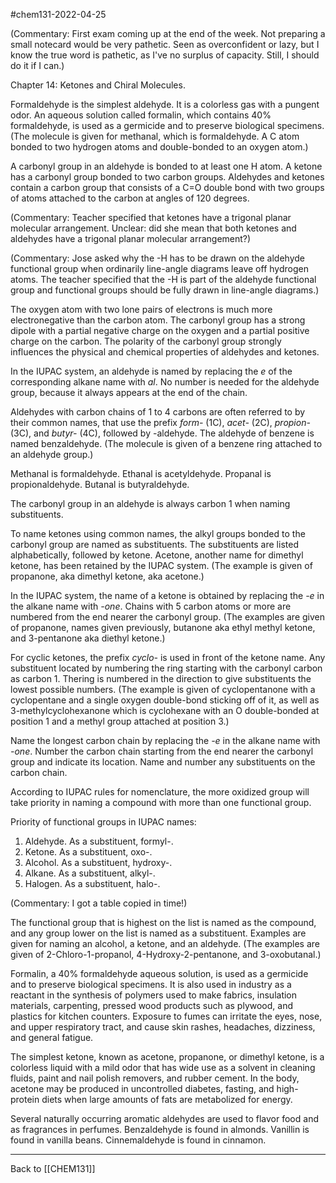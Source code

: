 #chem131-2022-04-25

(Commentary:  First exam coming up at the end of the week.  Not preparing a small notecard would be very pathetic.  Seen as overconfident or lazy, but I know the true word is pathetic, as I've no surplus of capacity.  Still, I should do it if I can.)

Chapter 14:  Ketones and Chiral Molecules.

Formaldehyde is the simplest aldehyde.  It is a colorless gas with a pungent odor.  An aqueous solution called formalin, which contains 40% formaldehyde, is used as a germicide and to preserve biological specimens. (The molecule is given for methanal, which is formaldehyde.  A C atom bonded to two hydrogen atoms and double-bonded to an oxygen atom.)

A carbonyl group in an aldehyde is bonded to at least one H atom.  A ketone has a carbonyl group bonded to two carbon groups.  Aldehydes and ketones contain a carbon group that consists of a C=O double bond with two groups of atoms attached to the carbon at angles of 120 degrees.

(Commentary:  Teacher specified that ketones have a trigonal planar molecular arrangement.  Unclear: did she mean that both ketones and aldehydes have a trigonal planar molecular arrangement?)

(Commentary:  Jose asked why the -H has to be drawn on the aldehyde functional group when ordinarily line-angle diagrams leave off hydrogen atoms.  The teacher specified that the -H is part of the aldehyde functional group and functional groups should be fully drawn in line-angle diagrams.)

The oxygen atom with two lone pairs of electrons is much more electronegative than the carbon atom.  The carbonyl group has a strong dipole with a partial negative charge on the oxygen and a partial positive charge on the carbon.  The polarity of the carbonyl group strongly influences the physical and chemical properties of aldehydes and ketones.

In the IUPAC system, an aldehyde is named by replacing the *e* of the corresponding alkane name with *al*.  No number is needed for the aldehyde group, because it always appears at the end of the chain.

Aldehydes with carbon chains of 1 to 4 carbons are often referred to by their common names, that use the prefix *form-* (1C), *acet-* (2C), *propion-* (3C), and *butyr-* (4C), followed by -aldehyde.  The aldehyde of benzene is named benzaldehyde.  (The molecule is given of a benzene ring attached to an aldehyde group.)

Methanal is formaldehyde.  Ethanal is acetyldehyde.  Propanal is propionaldehyde.  Butanal is butyraldehyde.

The carbonyl group in an aldehyde is always carbon 1 when naming substituents.

To name ketones using common names, the alkyl groups bonded to the carbonyl group are named as substituents.  The substituents are listed alphabetically, followed by ketone.  Acetone, another name for dimethyl ketone, has been retained by the IUPAC system.  (The example is given of propanone, aka dimethyl ketone, aka acetone.)

In the IUPAC system, the name of a ketone is obtained by replacing the *-e* in the alkane name with *-one*.  Chains with 5 carbon atoms or more are numbered from the end nearer the carbonyl group.  (The examples are given of propanone, names given previously, butanone aka ethyl methyl ketone, and 3-pentanone aka diethyl ketone.)

For cyclic ketones, the prefix *cyclo-* is used in front of the ketone name.  Any substituent located by numbering the ring starting with the carbonyl carbon as carbon 1.  Thering is numbered in the direction to give substituents the lowest possible numbers.  (The example is given of cyclopentanone with a cyclopentane and a single oxygen double-bond sticking off of it, as well as 3-methylcyclohexanone which is cyclohexane with an O double-bonded at position 1 and a methyl group attached at position 3.)

Name the longest carbon chain by replacing the *-e* in the alkane name with *-one*.  Number the carbon chain starting from the end nearer the carbonyl group and indicate its location.  Name and number any substituents on the carbon chain.

According to IUPAC rules for nomenclature, the more oxidized group will take priority in naming a compound with more than one functional group.

Priority of functional groups in IUPAC names:
1. Aldehyde.  As a substituent, formyl-.
2. Ketone.  As a substituent, oxo-.
3. Alcohol.  As a substituent, hydroxy-.
4. Alkane.  As a substituent, alkyl-.
5. Halogen.  As a substituent, halo-.

(Commentary:  I got a table copied in time!)

The functional group that is highest on the list is named as the compound, and any group lower on the list is named as a substituent.  Examples are given for naming an alcohol, a ketone, and an aldehyde.  (The examples are given of 2-Chloro-1-propanol, 4-Hydroxy-2-pentanone, and 3-oxobutanal.)

Formalin, a 40% formaldehyde aqueous solution, is used as a germicide and to preserve biological specimens.  It is also used in industry as a reactant in the synthesis of polymers used to make fabrics, insulation materials, carpenting, pressed wood products such as plywood, and plastics for kitchen counters.  Exposure to fumes can irritate the eyes, nose, and upper respiratory tract, and cause skin rashes, headaches, dizziness, and general fatigue.

The simplest ketone, known as acetone, propanone, or dimethyl ketone, is a colorless liquid with a mild odor that has wide use as a solvent in cleaning fluids, paint and nail polish removers, and rubber cement.  In the body, acetone may be produced in uncontrolled diabetes, fasting, and high-protein diets when large amounts of fats are metabolized for energy.

Several naturally occurring aromatic aldehydes are used to flavor food and as fragrances in perfumes.  Benzaldehyde is found in almonds.  Vanillin is found in vanilla beans.  Cinnemaldehyde is found in cinnamon.

---
Back to [[CHEM131]]